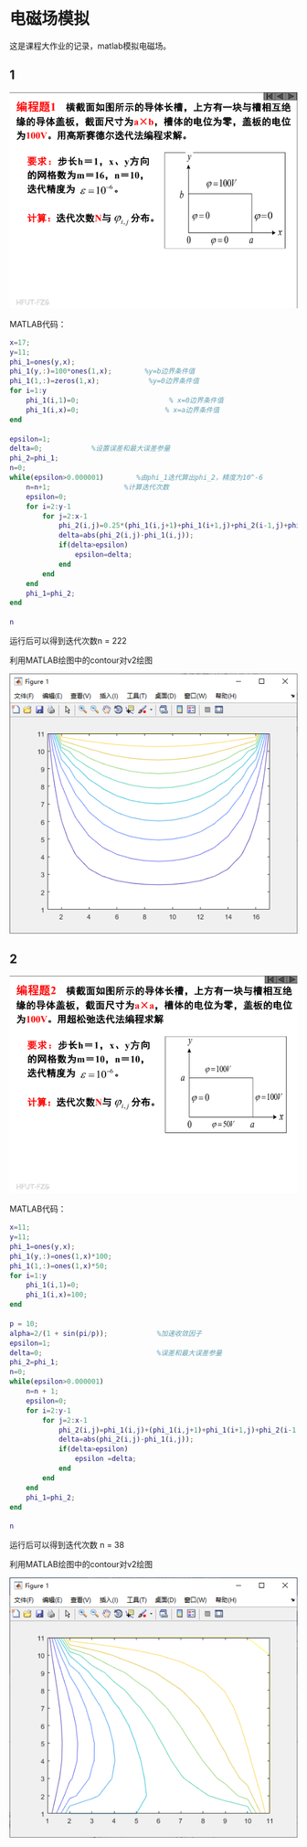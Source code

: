 # 电磁场模拟

这是课程大作业的记录，matlab模拟电磁场。

## 1

![EE1](./images/EE1.png)

MATLAB代码：

``` matlab
x=17; 
y=11; 
phi_1=ones(y,x); 
phi_1(y,:)=100*ones(1,x);        %y=b边界条件值
phi_1(1,:)=zeros(1,x);            %y=0边界条件值
for i=1:y
    phi_1(i,1)=0;                      % x=0边界条件值
    phi_1(i,x)=0;                     % x=a边界条件值
end
 
epsilon=1;
delta=0;            %设置误差和最大误差参量
phi_2=phi_1;
n=0;
while(epsilon>0.000001)        %由phi_1迭代算出phi_2，精度为10^-6
    n=n+1;                  %计算迭代次数
    epsilon=0;
    for i=2:y-1 
        for j=2:x-1 
            phi_2(i,j)=0.25*(phi_1(i,j+1)+phi_1(i+1,j)+phi_2(i-1,j)+phi_2(i,j-1));      %差分方程
            delta=abs(phi_2(i,j)-phi_1(i,j)); 
            if(delta>epsilon)
                epsilon=delta; 
            end
        end
    end
    phi_1=phi_2;
end
 
n
```

运行后可以得到迭代次数n = 222

利用MATLAB绘图中的contour对v2绘图

![EE11](./images/EE11.png)

## 2

![EE2](./images/EE2.png)

MATLAB代码：

``` matlab
x=11;
y=11;
phi_1=ones(y,x);
phi_1(y,:)=ones(1,x)*100;
phi_1(1,:)=ones(1,x)*50;
for i=1:y
    phi_1(i,1)=0;          
    phi_1(i,x)=100;        
end
 
p = 10;
alpha=2/(1 + sin(pi/p));            %加速收敛因子
epsilon=1;
delta=0;                            %误差和最大误差参量
phi_2=phi_1;
n=0;
while(epsilon>0.000001)
    n=n + 1;
    epsilon=0;
    for i=2:y-1
        for j=2:x-1
            phi_2(i,j)=phi_1(i,j)+(phi_1(i,j+1)+phi_1(i+1,j)+phi_2(i-1,j)+phi_2(i,j-1)-4*phi_1(i,j))*alpha/4;                %超松弛差分方程
            delta=abs(phi_2(i,j)-phi_1(i,j));
            if(delta>epsilon)
                epsilon =delta;
            end
        end
    end
    phi_1=phi_2;
end
 
n
```

运行后可以得到迭代次数 n = 38

利用MATLAB绘图中的contour对v2绘图

![EE22](./images/EE22.png)
